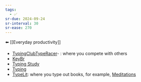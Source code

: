```yaml
---
tags:
  - ✅
sr-due: 2024-09-24
sr-interval: 30
sr-ease: 270
---
```

⬅️ [[Everyday productivity]]

- [TypingClub](https://www.typingclub.com/)[TypeRacer](https://play.typeracer.com/)- : where you compete with others
- [KeyBr](https://www.keybr.com/)
- [Typing Study](https://www.typingstudy.com/)
- [Typing](https://www.typing.com/student/lessons)
- [TypeLit](https://www.typelit.io/): where you type out books, for example, [Meditations](https://www.typelit.io/typing-console/Meditations?chapterIndex=0&maxChapterIndex=12&displayTitle=Meditations)